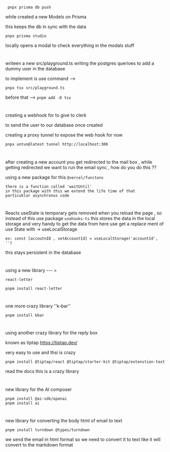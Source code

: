 
```
 pnpx prisma db push
 ``` 

while created a new Models on Prisma

this keeps the db in sync with the data

``` 
pnpx prisma studio 
```

locally opens a modal to check everything in the modals stuff

#
 writeen a new src/playground.ts writing the postgres querioes to add a dummy user in the database

to implement is use command -->

``` pnpx tsx src/playground.ts ```

before that --> ```pnpm add -D tsx```

#

creating a webhook for to give to clerk

to send the user to our database once created

creating a proxy tunnel to expose the web hook for now

``` pnpx untun@latest tunnel http://localhost:300  ```

#

after creating a new account you get redirected to 
the mail box , while getting redirected we want to 
run the email sync , how do you do this ??

using a new package for this ``` @vercel/functons  ```
```
there is a function called 'waitUntil' 
in this package with this we extend the life time of that 
particuklar asynchronus code
```


#

Reacts useState is temporary gets removed when you reload the page ,
so instead of this use package ```usehooks-ts```
this stores the data in the local storage and very handy to get the data
from here use get a replace ment of use State with -> useLocalStorage

```
ex: const [accoutnID , setAccountId] = useLocalStorage('accountId', '')
```

this stays persistent in the database


#

using a new library --- > 

```
react-letter
```

```
pnpm install react-letter
```


#

one more crazy library ''k-bar''

```
pnpm install kbar
```


#

using another crazy library for the reply box

known as tiptap https://tiptap.dev/

very easy to use and thsi is crazy

```
pnpm install @tiptap/react @tiptap/starter-kit @tiptap/extenstion-text
```

read the docs this is a crazy library


#

new library for the AI composer

```
pnpm install @ai-sdk/openai
pnpm install ai
```


#

new library for converting the body html of email to text

```
pnpm install turndown @types/turndown
``` 

we send the email in html format so we need to convert it to text
like it will convert to the markdown format

